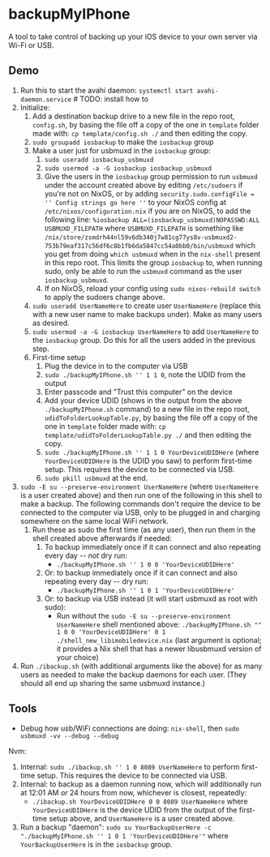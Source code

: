 # backupMyIPhone

A tool to take control of backing up your iOS device to your own server via Wi-Fi or USB.

## Demo

1. Run this to start the avahi daemon: `systemctl start avahi-daemon.service` # TODO: install how to
1. Initialize:
   1. Add a destination backup drive to a new file in the repo root, `config.sh`, by basing the file off a copy of the one in `template` folder made with: `cp template/config.sh ./` and then editing the copy.
   1. `sudo groupadd iosbackup` to make the `iosbackup` group
   2. Make a user just for usbmuxd in the `iosbackup` group:
	  1. `sudo useradd iosbackup_usbmuxd`
	  2. `sudo usermod -a -G iosbackup iosbackup_usbmuxd`
	  3. Give the users in the `iosbackup` group permission to run `usbmuxd` under the account created above by editing `/etc/sudoers` if you're not on NixOS, or by adding `security.sudo.configFile = '' Config strings go here ''` to your NixOS config at `/etc/nixos/configuration.nix` if you are on NixOS, to add the following line: `%iosbackup ALL=(iosbackup_usbmuxd)NOPASSWD:ALL USBMUXD_FILEPATH` where `USBMUXD_FILEPATH` is something like `/nix/store/zsmdrh44nl59v6db340j7w81cg77ys8v-usbmuxd2-753b79eaf317c56df6c8b1fb6da5847cc54a0bb0/bin/usbmuxd` which you get from doing `which usbmuxd` when in the `nix-shell` present in this repo root. This limits the group `iosbackup` to, when running sudo, only be able to run the `usbmuxd` command as the user `iosbackup_usbmuxd`.
	  4. If on NixOS, reload your config using `sudo nixos-rebuild switch` to apply the sudoers change above.
   3. `sudo useradd UserNameHere` to create user `UserNameHere` (replace this with a new user name to make backups under). Make as many users as desired.
   4. `sudo usermod -a -G iosbackup UserNameHere` to add `UserNameHere` to the `iosbackup` group. Do this for all the users added in the previous step.
   5. First-time setup
	  1. Plug the device in to the computer via USB
	  1. `sudo ./backupMyIPhone.sh '' 1 1 0`, note the UDID from the output
	  2. Enter passcode and "Trust this computer" on the device
	  2. Add your device UDID (shows in the output from the above `./backupMyIPhone.sh` command) to a new file in the repo root, `udidToFolderLookupTable.py`, by basing the file off a copy of the one in `template` folder made with: `cp template/udidToFolderLookupTable.py ./` and then editing the copy.
	  3. `sudo ./backupMyIPhone.sh '' 1 1 0 YourDeviceUDIDHere` (where `YourDeviceUDIDHere` is the UDID you saw) to perform first-time setup. This requires the device to be connected via USB.
	  4. `sudo pkill usbmuxd` at the end.
2. `sudo -E su --preserve-environment UserNameHere` (where `UserNameHere` is a user created above) and then run one of the following in this shell to make a backup. The following commands don't require the device to be connected to the computer via USB, only to be plugged in and charging somewhere on the same local WiFi network.
   1. Run these as sudo the first time (as any user), then run them in the shell created above afterwards if needed:
	  1. To backup immediately once if it can connect and also repeating every day -- *not* dry run:
		  - `./backupMyIPhone.sh '' 1 0 0 'YourDeviceUDIDHere'`
	  2. Or: to backup immediately once if it can connect and also repeating every day -- dry run:
		  - `./backupMyIPhone.sh '' 1 0 1 'YourDeviceUDIDHere'`
	  3. Or: to backup via USB instead (it will start usbmuxd as root with sudo):
		  - Run without the `sudo -E su --preserve-environment UserNameHere` shell mentioned above: `./backupMyIPhone.sh "" 1 0 0 'YourDeviceUDIDHere' 0 1 ./shell_new_libimobiledevice.nix` (last argument is optional; it provides a Nix shell that has a newer libusbmuxd version of your choice)
3. Run `./ibackup.sh` (with additional arguments like the above) for as many users as needed to make the backup daemons for each user. (They should all end up sharing the same usbmuxd instance.)

## Tools

- Debug how usb/WiFi connections are doing: `nix-shell`, then `sudo usbmuxd -vv --debug --debug`



Nvm:
1. Internal: `sudo ./ibackup.sh '' 1 0 8089 UserNameHere` to perform first-time setup. This requires the device to be connected via USB.
2. Internal: to backup as a daemon running now, which will additionally run at 12:01 AM *or* 24 hours from now, whichever is closest, repeatedly:
   - `./ibackup.sh YourDeviceUDIDHere 0 0 8089 UserNameHere` where `YourDeviceUDIDHere` is the device UDID from the output of the first-time setup above, and `UserNameHere` is a user created above.
2. Run a backup "daemon": `sudo su YourBackupUserHere -c "./backupMyIPhone.sh '' 1 0 1 'YourDeviceUDIDHere'"` where `YourBackupUserHere` is in the `iosbackup` group.
